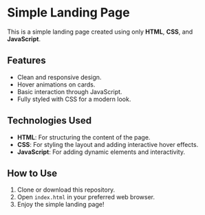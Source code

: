 # Simple Landing Page

This is a simple landing page created using only **HTML**, **CSS**, and **JavaScript**.

## Features

- Clean and responsive design.
- Hover animations on cards.
- Basic interaction through JavaScript.
- Fully styled with CSS for a modern look.

## Technologies Used

- **HTML**: For structuring the content of the page.
- **CSS**: For styling the layout and adding interactive hover effects.
- **JavaScript**: For adding dynamic elements and interactivity.

## How to Use

1. Clone or download this repository.
2. Open `index.html` in your preferred web browser.
3. Enjoy the simple landing page!

